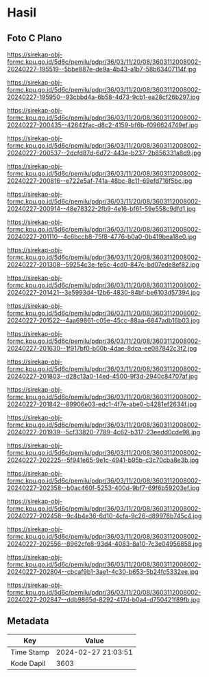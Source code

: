 # Hasil

## Foto C Plano

https://sirekap-obj-formc.kpu.go.id/5d6c/pemilu/pdpr/36/03/11/20/08/3603112008002-20240227-195519--5bbe887e-de9a-4b43-a1b7-58b63407114f.jpg

https://sirekap-obj-formc.kpu.go.id/5d6c/pemilu/pdpr/36/03/11/20/08/3603112008002-20240227-195950--93cbbd4a-6b58-4d73-9cb1-ea28cf26b297.jpg

https://sirekap-obj-formc.kpu.go.id/5d6c/pemilu/pdpr/36/03/11/20/08/3603112008002-20240227-200435--42642fac-d8c2-4159-bf6b-f096624749ef.jpg

https://sirekap-obj-formc.kpu.go.id/5d6c/pemilu/pdpr/36/03/11/20/08/3603112008002-20240227-200537--2dcfd87d-6d72-443e-b237-2b856331a8d9.jpg

https://sirekap-obj-formc.kpu.go.id/5d6c/pemilu/pdpr/36/03/11/20/08/3603112008002-20240227-200816--e722e5af-741a-48bc-8c11-69efd716f5bc.jpg

https://sirekap-obj-formc.kpu.go.id/5d6c/pemilu/pdpr/36/03/11/20/08/3603112008002-20240227-200914--48e78322-2fb9-4e16-bf61-59e558c9dfd1.jpg

https://sirekap-obj-formc.kpu.go.id/5d6c/pemilu/pdpr/36/03/11/20/08/3603112008002-20240227-201110--4c6bccb8-75f8-4776-b0a0-0b419bea18e0.jpg

https://sirekap-obj-formc.kpu.go.id/5d6c/pemilu/pdpr/36/03/11/20/08/3603112008002-20240227-201308--59254c3e-fe5c-4cd0-847c-bd07ede8ef82.jpg

https://sirekap-obj-formc.kpu.go.id/5d6c/pemilu/pdpr/36/03/11/20/08/3603112008002-20240227-201421--3e5993d4-12b6-4830-84bf-be6103d57394.jpg

https://sirekap-obj-formc.kpu.go.id/5d6c/pemilu/pdpr/36/03/11/20/08/3603112008002-20240227-201522--4aa69861-c05e-45cc-88aa-6847adb16b03.jpg

https://sirekap-obj-formc.kpu.go.id/5d6c/pemilu/pdpr/36/03/11/20/08/3603112008002-20240227-201630--1f917bf0-b00b-4dae-8dca-ee087842c3f2.jpg

https://sirekap-obj-formc.kpu.go.id/5d6c/pemilu/pdpr/36/03/11/20/08/3603112008002-20240227-201803--d28c13a0-14ed-4500-9f3d-2940c84707af.jpg

https://sirekap-obj-formc.kpu.go.id/5d6c/pemilu/pdpr/36/03/11/20/08/3603112008002-20240227-201842--89906e03-edc1-4f7e-abe0-b4281ef2634f.jpg

https://sirekap-obj-formc.kpu.go.id/5d6c/pemilu/pdpr/36/03/11/20/08/3603112008002-20240227-201939--5cf33820-7789-4c62-b317-23eedd0cde98.jpg

https://sirekap-obj-formc.kpu.go.id/5d6c/pemilu/pdpr/36/03/11/20/08/3603112008002-20240227-202225--5f941e65-9e1c-4941-b95b-c3c70cba8e3b.jpg

https://sirekap-obj-formc.kpu.go.id/5d6c/pemilu/pdpr/36/03/11/20/08/3603112008002-20240227-202358--b0ac460f-5253-400d-9bf7-69f6b59203ef.jpg

https://sirekap-obj-formc.kpu.go.id/5d6c/pemilu/pdpr/36/03/11/20/08/3603112008002-20240227-202458--9c4b4e36-6d10-4cfa-9c26-d89978b745c4.jpg

https://sirekap-obj-formc.kpu.go.id/5d6c/pemilu/pdpr/36/03/11/20/08/3603112008002-20240227-202556--8962cfe8-93d4-4083-8a10-7c3e04956858.jpg

https://sirekap-obj-formc.kpu.go.id/5d6c/pemilu/pdpr/36/03/11/20/08/3603112008002-20240227-202804--cbcaf9b1-3ae1-4c30-b653-5b24fc5332ee.jpg

https://sirekap-obj-formc.kpu.go.id/5d6c/pemilu/pdpr/36/03/11/20/08/3603112008002-20240227-202847--ddb9865d-8292-417d-b0a4-d750421f89fb.jpg


## Metadata

| Key        | Value               |
| ---------- | ------------------- |
| Time Stamp | 2024-02-27 21:03:51 |
| Kode Dapil | 3603                |



